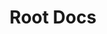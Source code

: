 ---
layout: home

title: Root Docs
editLink: true

hero:
  name: RootDocs
  text: 安卓刷机一站式指南
  tagline: 为快速刷写安卓机器编写的速查手册
  actions:
    - theme: brand
      text: 阅读指南
      link: /docs/
    - theme: alt
      text: View on GitHub
      link: https://github.com/sudoskys/Root/

features:
  - icon: 🛠️
    title: 重新上手
    details: 太久没刷机，忘记了怎么刷？打开本文档，重新快速上手。
  - icon: 📚
    title: 科普知识
    details: 本文档包含了刷机所需的基础知识，让你更好的理解这些操作。
---